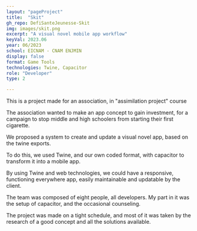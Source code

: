```yaml
---
layout: "pageProject"
title:  "Skit"
gh_repo: DefiSanteJeunesse-Skit
img: images/skit.png
excerpt: "A visual novel mobile app workflow"
keyVal: 2023.06
year: 06/2023
school: EICNAM - CNAM ENJMIN
display: false
format: Game Tools
technologies: Twine, Capacitor
role: "Developer"
type: 2

---
```

<p>This is a project made for an association, in "assimilation project" course</p>
<p>The association wanted to make an app concept to gain investment, for a campaign to stop middle and high schoolers from starting their first cigarette.</p>
<p>We proposed a system to create and update a visual novel app, based on the twine exports.</p>
<p>To do this, we used Twine, and our own coded format, with capacitor to transform it into a mobile app.</p>
<p>By using Twine and web technologies, we could have a responsive, functioning everywhere app, easily maintainable and updatable by the client.</p>
<p>The team was composed of eight people, all developers. My part in it was the setup of capacitor, and the occasional counseling.</p>
<p>The project was made on a tight schedule, and most of it was taken by the research of a good concept and all the solutions available.</p>